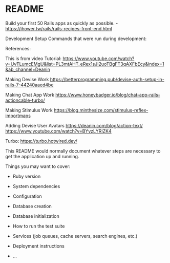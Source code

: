 # README

Build your first 50 Rails apps as quickly as possible. - https://ihower.tw/rails/rails-recipes-front-end.html

Development Setup
Commands that were run during development:

References:

 This is from video Tutorial: https://www.youtube.com/watch?v=UvTLumcEMgU&list=PL3mtAHT_eRex1sJI2uoTBgFT3qAXFbEcy&index=1&ab_channel=Deanin

Making Devise Work https://betterprogramming.pub/devise-auth-setup-in-rails-7-44240aaed4be

Making Chat App Work https://www.honeybadger.io/blog/chat-app-rails-actioncable-turbo/

Making Stimulus Work https://blog.minthesize.com/stimulus-reflex-importmaps

Adding Devise User Avatars https://deanin.com/blog/action-text/ https://www.youtube.com/watch?v=BYvzLYRIZK4

Turbo: https://turbo.hotwired.dev/

This README would normally document whatever steps are necessary to get the
application up and running.

Things you may want to cover:

* Ruby version

* System dependencies

* Configuration

* Database creation

* Database initialization

* How to run the test suite

* Services (job queues, cache servers, search engines, etc.)

* Deployment instructions

* ...
